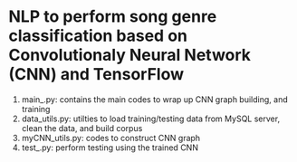 # NLP to perform song genre classification based on Convolutionaly Neural Network (CNN) and TensorFlow
1. main_.py: contains the main codes to wrap up CNN graph building, and training
2. data_utils.py: utilties to load training/testing data from MySQL server, clean the data, and build corpus
3. myCNN_utils.py: codes to construct CNN graph
4. test_.py: perform testing using the trained CNN

